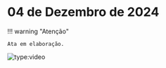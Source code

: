 # 04 de Dezembro de 2024

!!! warning "Atenção"

    Ata em elaboração.

![type:video](https://youtube.com/embed/fuaIPofBWuQ)
